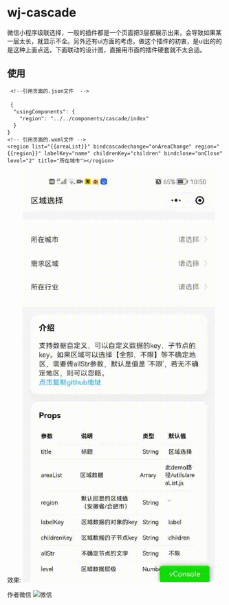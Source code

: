 # wj-cascade
微信小程序级联选择，一般的插件都是一个页面把3层都展示出来，会导致如果某一层太长，就显示不全。另外还有ui方面的考虑，做这个插件的初衷，是ui出的的是这种上面点选，下面联动的设计图，直接用市面的插件硬套就不太合适。

## 使用
```
 <!--引用页面的.json文件  -->

 {
  "usingComponents": {
    "region": "../../components/cascade/index"
  }
}
<!-- 引用页面的.wxml文件 -->
<region list="{{areaList}}" bindcascadechange="onAreaChange" region="{{region}}" labelKey="name" childrenKey="children" bindclose="onClose" level="2" title="所在城市"></region>
```

效果:
![效果](./imgs/show.gif)

作者微信
![微信](http://photocq.photo.store.qq.com/psc?/V13eiHFe3YRvar/FdqRQG952xmr8O5AM0i0MhN.PTdutWoEGAq9TMwUfh*f0xqRo9mePsK4p64W60pRZabzKFT2To2UbQzfLA0eOHDJ8s5beRjrXFNsMxd4WCs!/b&bo=7gLpAwAAAAAFFzI!&rf=viewer_4.png)

